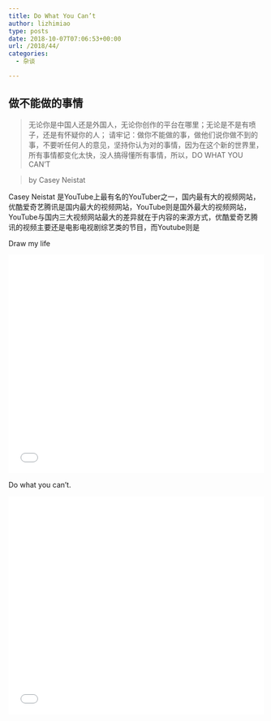 ```yaml
---
title: Do What You Can’t
author: lizhimiao
type: posts
date: 2018-10-07T07:06:53+00:00
url: /2018/44/
categories:
  - 杂谈

---
```

## 做不能做的事情

> 无论你是中国人还是外国人，无论你创作的平台在哪里；无论是不是有喷子，还是有怀疑你的人； 请牢记：做你不能做的事，做他们说你做不到的事，不要听任何人的意见，坚持你认为对的事情，因为在这个新的世界里，所有事情都变化太快，没人搞得懂所有事情，所以，DO WHAT YOU CAN&#8217;T
  
> by Casey Neistat

Casey Neistat 是YouTube上最有名的YouTuber之一，国内最有大的视频网站，优酷爱奇艺腾讯是国内最大的视频网站，YouTube则是国外最大的视频网站，YouTube与国内三大视频网站最大的差异就在于内容的来源方式，优酷爱奇艺腾讯的视频主要还是电影电视剧综艺类的节目，而Youtube则是

Draw my life

 <iframe src="//player.bilibili.com/player.html?aid=3291626&cid=5200556&page=1" width="100%" height="430px" frameborder="no" scrolling="no" allowfullscreen="allowfullscreen"></iframe>

Do what you can&#8217;t.

 <iframe src="//player.bilibili.com/player.html?aid=9678774&cid=15995636&page=1" width="100%" height="430px" frameborder="no" scrolling="no" allowfullscreen="allowfullscreen"></iframe>